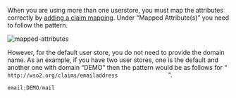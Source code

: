When you are using more than one userstore, you must map the attributes
correctly by [adding a claim mapping](../../../guides/dialects/add-claim-mapping/).
Under “Mapped Attribute(s)” you need to follow the pattern.

![mapped-attributes](../../../assets/img/fragments/mapped-attributes.png)

However, for the default user store, you do not need to provide the
domain name. As an example, if you have two user stores, one is the
default and another one with domain “DEMO” then the pattern would be as
follows for “
`                   http://wso2.org/claims/emailaddress                 `".

``` java
email;DEMO/mail
```

